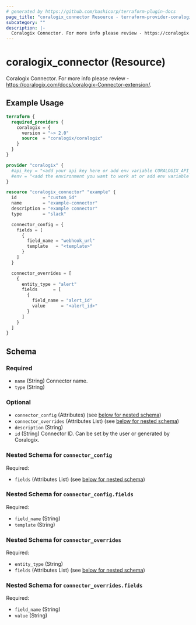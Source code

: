 ```yaml
---
# generated by https://github.com/hashicorp/terraform-plugin-docs
page_title: "coralogix_connector Resource - terraform-provider-coralogix"
subcategory: ""
description: |-
  Coralogix Connector. For more info please review - https://coralogix.com/docs/coralogix-Connector-extension/.
---
```


# coralogix_connector (Resource)

Coralogix Connector. For more info please review - https://coralogix.com/docs/coralogix-Connector-extension/.

## Example Usage

```terraform
terraform {
  required_providers {
    coralogix = {
      version = "~> 2.0"
      source  = "coralogix/coralogix"
    }
  }
}

provider "coralogix" {
  #api_key = "<add your api key here or add env variable CORALOGIX_API_KEY>"
  #env = "<add the environment you want to work at or add env variable CORALOGIX_ENV>"
}

resource "coralogix_connector" "example" {
  id          = "custom_id"
  name        = "example-connector"
  description = "example connector"
  type        = "slack"

  connector_config = {
    fields = [
      {
        field_name = "webhook_url"
        template   = "<template>"
      }
    ]
  }

  connector_overrides = [
    {
      entity_type = "alert"
      fields      = [
        {
          field_name = "alert_id"
          value      = "<alert_id>"
        }
      ]
    }
  ]
}
```

<!-- schema generated by tfplugindocs -->
## Schema

### Required

- `name` (String) Connector name.
- `type` (String)

### Optional

- `connector_config` (Attributes) (see [below for nested schema](#nestedatt--connector_config))
- `connector_overrides` (Attributes List) (see [below for nested schema](#nestedatt--connector_overrides))
- `description` (String)
- `id` (String) Connector ID. Can be set by the user or generated by Coralogix.

<a id="nestedatt--connector_config"></a>
### Nested Schema for `connector_config`

Required:

- `fields` (Attributes List) (see [below for nested schema](#nestedatt--connector_config--fields))

<a id="nestedatt--connector_config--fields"></a>
### Nested Schema for `connector_config.fields`

Required:

- `field_name` (String)
- `template` (String)



<a id="nestedatt--connector_overrides"></a>
### Nested Schema for `connector_overrides`

Required:

- `entity_type` (String)
- `fields` (Attributes List) (see [below for nested schema](#nestedatt--connector_overrides--fields))

<a id="nestedatt--connector_overrides--fields"></a>
### Nested Schema for `connector_overrides.fields`

Required:

- `field_name` (String)
- `value` (String)
